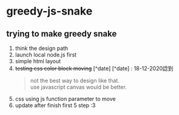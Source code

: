 # greedy-js-snake

## trying to make greedy snake
1. think the design path
2. launch local node.js first
3. simple html layout
4. ~~testing css color block moving~~ [^date]
[^date] : 18-12-2020諗到
    > not the best way to design like that.  
    > use javascript canvas would be better.
5. css using js function parameter to move
6. update after finish first 5 step :3
